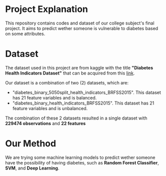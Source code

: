# Project Explanation
This repository contains codes and dataset of our college subject's final project. It aims to predict wether someone is vulnerable to diabetes based on some attributes.

# Dataset
The dataset used in this project are from kaggle with the title **"Diabetes Health Indicators Dataset"** that can be acquired from this <a href="https://www.kaggle.com/datasets/alexteboul/diabetes-health-indicators-dataset?select=diabetes_binary_5050split_health_indicators_BRFSS2015.csv">link</a>.

Our dataset is a combination of two (2) datasets, which are:
- "diabetes_binary_5050split_health_indicators_BRFSS2015". This dataset has 21 feature variables and is balanced.
- "diabetes_binary_health_indicators_BRFSS2015". This dataset has 21 feature variables and is unbalanced.

The combination of these 2 datasets resulted in a single dataset with **229474 observations** and **22 features**

# Our Method
We are trying some machine learning models to predict wether someone have the possibility of having diabetes, such as **Random Forest Classifier**, **SVM**, and **Deep Learning**.
